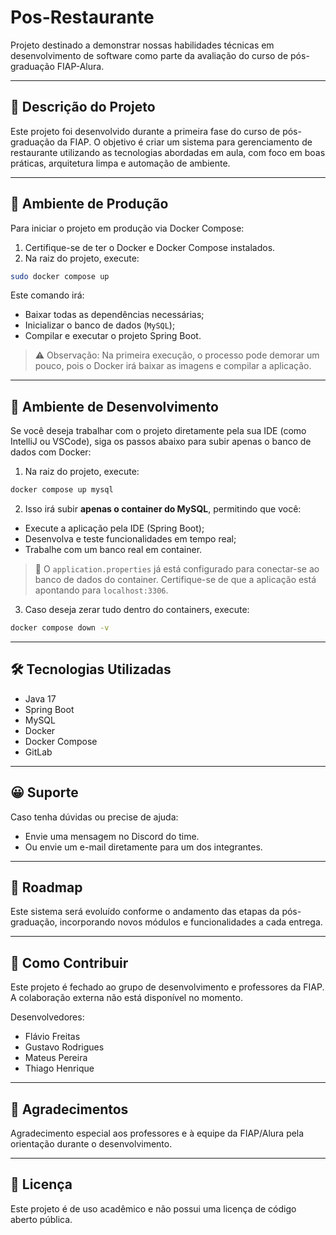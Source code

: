 # Pos-Restaurante

Projeto destinado a demonstrar nossas habilidades técnicas em desenvolvimento de software como parte da avaliação do curso de pós-graduação FIAP-Alura.

---

## 📝 Descrição do Projeto

Este projeto foi desenvolvido durante a primeira fase do curso de pós-graduação da FIAP. O objetivo é criar um sistema para gerenciamento de restaurante utilizando as tecnologias abordadas em aula, com foco em boas práticas, arquitetura limpa e automação de ambiente.

---

## 🚀 Ambiente de Produção

Para iniciar o projeto em produção via Docker Compose:

1. Certifique-se de ter o Docker e Docker Compose instalados.
2. Na raiz do projeto, execute:

```bash
sudo docker compose up
```

Este comando irá:

* Baixar todas as dependências necessárias;
* Inicializar o banco de dados (`MySQL`);
* Compilar e executar o projeto Spring Boot.

> ⚠️ Observação: Na primeira execução, o processo pode demorar um pouco, pois o Docker irá baixar as imagens e compilar a aplicação.

---

## 🧪 Ambiente de Desenvolvimento

Se você deseja trabalhar com o projeto diretamente pela sua IDE (como IntelliJ ou VSCode), siga os passos abaixo para subir apenas o banco de dados com Docker:

1. Na raiz do projeto, execute:

```bash
docker compose up mysql
```

2. Isso irá subir **apenas o container do MySQL**, permitindo que você:

* Execute a aplicação pela IDE (Spring Boot);
* Desenvolva e teste funcionalidades em tempo real;
* Trabalhe com um banco real em container.

> 📌 O `application.properties` já está configurado para conectar-se ao banco de dados do container. Certifique-se de que a aplicação está apontando para `localhost:3306`.

3. Caso deseja zerar tudo dentro do containers, execute:

```bash
docker compose down -v
```
---

## 🛠️ Tecnologias Utilizadas

* Java 17
* Spring Boot
* MySQL
* Docker
* Docker Compose
* GitLab

---

## 😀 Suporte

Caso tenha dúvidas ou precise de ajuda:

* Envie uma mensagem no Discord do time.
* Ou envie um e-mail diretamente para um dos integrantes.

---

## 🛃️ Roadmap

Este sistema será evoluído conforme o andamento das etapas da pós-graduação, incorporando novos módulos e funcionalidades a cada entrega.

---

## 🤝 Como Contribuir

Este projeto é fechado ao grupo de desenvolvimento e professores da FIAP. A colaboração externa não está disponível no momento.

Desenvolvedores:

* Flávio Freitas
* Gustavo Rodrigues
* Mateus Pereira
* Thiago Henrique

---

## 👏 Agradecimentos

Agradecimento especial aos professores e à equipe da FIAP/Alura pela orientação durante o desenvolvimento.

---

## 📄 Licença

Este projeto é de uso acadêmico e não possui uma licença de código aberto pública.

